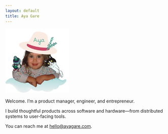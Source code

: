 ```yaml
---
layout: default
title: Aya Gare
---
```


<img src="/assets/images/Aya.png" alt="Pic of Aya" width="200" />

Welcome. I’m a product manager, engineer, and entrepreneur.

I build thoughtful products across software and hardware—from distributed systems to user-facing tools.

You can reach me at <span class="cat-hover-wrapper"><a href="mailto:hello@ayagare.com" class="sparkle-cat">hello@ayagare.com</a></span>.

